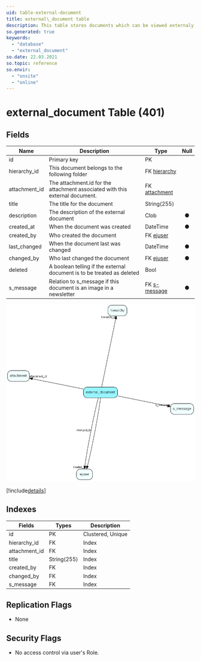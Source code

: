 ```yaml
---
uid: table-external-document
title: external\_document table
description: This table stores documents which can be viewed externaly, through the customer module
so.generated: true
keywords:
  - "database"
  - "external_document"
so.date: 22.03.2021
so.topic: reference
so.envir:
  - "onsite"
  - "online"
---
```


# external\_document Table (401)

## Fields

| Name | Description | Type | Null |
|------|-------------|------|:----:|
|id|Primary key|PK| |
|hierarchy\_id|This document belongs to the following folder|FK [hierarchy](hierarchy.md)| |
|attachment\_id|The attachment.id for the attachment associated with this external document.|FK [attachment](attachment.md)| |
|title|The title for the document|String(255)| |
|description|The description of the external document|Clob|&#x25CF;|
|created\_at|When the document was created|DateTime|&#x25CF;|
|created\_by|Who created the document|FK [ejuser](ejuser.md)| |
|last\_changed|When the document last was changed|DateTime|&#x25CF;|
|changed\_by|Who last changed the document|FK [ejuser](ejuser.md)|&#x25CF;|
|deleted|A boolean telling if the external document is to be treated as deleted|Bool| |
|s\_message|Relation to s_message if this document is an image in a newsletter|FK [s-message](s-message.md)|&#x25CF;|


![external_document table relationship diagram](./media/external_document.png)

[!include[details](./includes/external-document.md)]

## Indexes

| Fields | Types | Description |
|--------|-------|-------------|
|id |PK |Clustered, Unique |
|hierarchy\_id |FK |Index |
|attachment\_id |FK |Index |
|title |String(255) |Index |
|created\_by |FK |Index |
|changed\_by |FK |Index |
|s\_message |FK |Index |

## Replication Flags

* None

## Security Flags

* No access control via user's Role.

